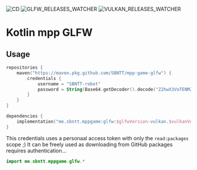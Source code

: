 ![CD](https://github.com/SBNTT/mpp-game-glfw/workflows/CD/badge.svg)
![GLFW_RELEASES_WATCHER](https://github.com/SBNTT/mpp-game-glfw/workflows/GLFW_RELEASES_WATCHER/badge.svg)
![VULKAN_RELEASES_WATCHER](https://github.com/SBNTT/mpp-game-glfw/workflows/VULKAN_RELEASES_WATCHER/badge.svg)

# Kotlin mpp GLFW
## Usage
```kotlin
repositories {
    maven("https://maven.pkg.github.com/SBNTT/mpp-game-glfw") {
        credentials {
            username = "SBNTT-robot"
            password = String(Base64.getDecoder().decode("Z2hwX3VoTENMZ2xBa3dmdmdPRjRSRDBodDl6RFNqUGdCOTBjZnBONw=="))
        }
    }
}

dependencies {
    implementation("me.sbntt.mppgame:glfw:$glfwVersion-vulkan.$vulkanVersion")
}
```

This credentials uses a personaal access token with only the `read:packages` scope ;)
It can be freely used as downloading from GitHub packages requires authentication...

```kotlin
import me.sbntt.mppgame.glfw.*
```